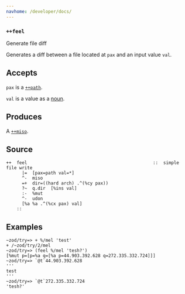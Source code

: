 ```yaml
---
navhome: /developer/docs/
---
```



### `++feel`

Generate file diff

Generates a diff between a file located at `pax` and an input value
`val`.

Accepts
-------

`pax` is a [`++path`]().

`val` is a value as a [noun]().

Produces
--------

A [`++miso`]().

Source
------

    ++  feel                                                ::  simple file write
          |=  [pax=path val=*]
          ^-  miso
          =+  dir=((hard arch) .^(%cy pax))
          ?~  q.dir  [%ins val]
          :-  %mut
          ^-  udon
          [%a %a .^(%cx pax) val]
        ::

Examples
--------

    ~zod/try=> + %/mel 'test'
    + /~zod/try/2/mel
    ~zod/try=> (feel %/mel 'tesh?')
    [%mut p=[p=%a q=[%a p=44.903.392.628 q=272.335.332.724]]]
    ~zod/try=> `@t`44.903.392.628
    '''
    test
    '''
    ~zod/try=> `@t`272.335.332.724
    'tesh?'



